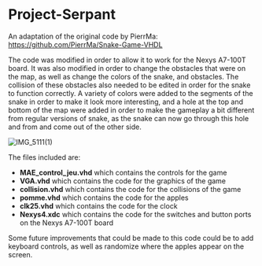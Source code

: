# Project-Serpant

An adaptation of the original code by PierrMa: https://github.com/PierrMa/Snake-Game-VHDL

The code was modified in order to allow it to work for the Nexys A7-100T board. It was also modified in order to change the obstacles that were on the map, as well as change the colors of the snake, and obstacles. The collision of these obstacles also needed to be edited in order for the snake to function correctly. A variety of colors were added to the segments of the snake in order to make it look more interesting, and a hole at the top and bottom of the map were added in order to make the gameplay a bit different from regular versions of snake, as the snake can now go through this hole and from and come out of the other side. 


![IMG_5111(1)](https://user-images.githubusercontent.com/45151020/145827528-e4315ded-eb1e-4b7e-9475-319c007c0f2b.gif)

The files included are: 
- **MAE_control_jeu.vhd** which contains the controls for the game
- **VGA.vhd** which contains the code for the graphics of the game
- **collision.vhd** which contains the code for the collisions of the game 
- **pomme.vhd** which contains the code for the apples
- **clk25.vhd** which contains the code for the clock
- **Nexys4.xdc** which contains the code for the switches and button ports on the Nexys A7-100T board


Some future improvements that could be made to this code could be to add keyboard controls, as well as randomize where the apples appear on the screen.

